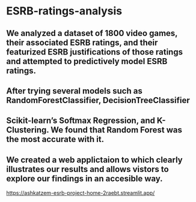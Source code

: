 # ESRB-ratings-analysis
## We analyzed a dataset of 1800 video games, their associated ESRB ratings, and their featurized ESRB justifications of those ratings and attempted to predictively model ESRB ratings.
## After trying several models such as RandomForestClassifier, DecisionTreeClassifier
## Scikit-learn’s Softmax Regression, and K-Clustering. We found that Random Forest was the most accurate with it.

## We created a web applictaion to which clearly illustrates our results and allows vistors to explore our findings in an accesible way.
https://ashkatzem-esrb-project-home-2raebt.streamlit.app/
